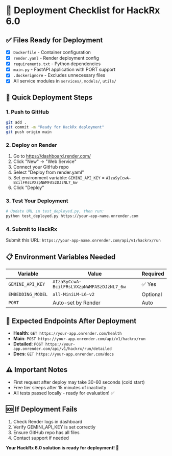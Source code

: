 # 🚀 Deployment Checklist for HackRx 6.0

## ✅ Files Ready for Deployment

- [x] `Dockerfile` - Container configuration
- [x] `render.yaml` - Render deployment config  
- [x] `requirements.txt` - Python dependencies
- [x] `main.py` - FastAPI application with PORT support
- [x] `.dockerignore` - Excludes unnecessary files
- [x] All service modules in `services/`, `models/`, `utils/`

## 🎯 Quick Deployment Steps

### 1. Push to GitHub
```bash
git add .
git commit -m "Ready for HackRx deployment"
git push origin main
```

### 2. Deploy on Render
1. Go to https://dashboard.render.com/
2. Click "New" → "Web Service"
3. Connect your GitHub repo
4. Select "Deploy from render.yaml" 
5. Set environment variable: `GEMINI_API_KEY` = `AIzaSyCcwA-BcilFRsLVXzpNWMFASzDJzNL7_6w`
6. Click "Deploy"

### 3. Test Your Deployment
```bash
# Update URL in test_deployed.py, then run:
python test_deployed.py https://your-app-name.onrender.com
```

### 4. Submit to HackRx
Submit this URL: `https://your-app-name.onrender.com/api/v1/hackrx/run`

## 📋 Environment Variables Needed

| Variable | Value | Required |
|----------|-------|----------|
| `GEMINI_API_KEY` | `AIzaSyCcwA-BcilFRsLVXzpNWMFASzDJzNL7_6w` | ✅ Yes |
| `EMBEDDING_MODEL` | `all-MiniLM-L6-v2` | Optional |
| `PORT` | Auto-set by Render | Auto |

## 🎯 Expected Endpoints After Deployment

- **Health**: `GET https://your-app.onrender.com/health`
- **Main**: `POST https://your-app.onrender.com/api/v1/hackrx/run`
- **Detailed**: `POST https://your-app.onrender.com/api/v1/hackrx/run/detailed`  
- **Docs**: `GET https://your-app.onrender.com/docs`

## ⚠️ Important Notes

- First request after deploy may take 30-60 seconds (cold start)
- Free tier sleeps after 15 minutes of inactivity
- All tests passed locally - ready for evaluation! ✅

## 🆘 If Deployment Fails

1. Check Render logs in dashboard
2. Verify GEMINI_API_KEY is set correctly
3. Ensure GitHub repo has all files
4. Contact support if needed

**Your HackRx 6.0 solution is ready for deployment! 🎉**
